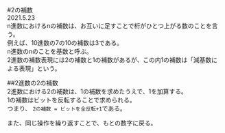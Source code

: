 #2の補数  
2021.5.23  
n進数におけるnの補数は、お互いに足すことで桁がひとつ上がる数のことを言う。  
例えば、10進数の7の10の補数は3である。  
n進数のnのことを基数と呼ぶ。   
2進数の補数表現には2の補数と1の補数があるが、この内1の補数は「減基数による表現」という。  
  
##2進数の2の補数  
2進数における2の補数は、1の補数を求めたうえで、1を加算する。  
1の補数はビットを反転することで求められる。  
つまり、  `2の補数 = ビットを全反転+1`である。  
  
また、同じ操作を繰り返すことで、もとの数字に戻る。  
  
